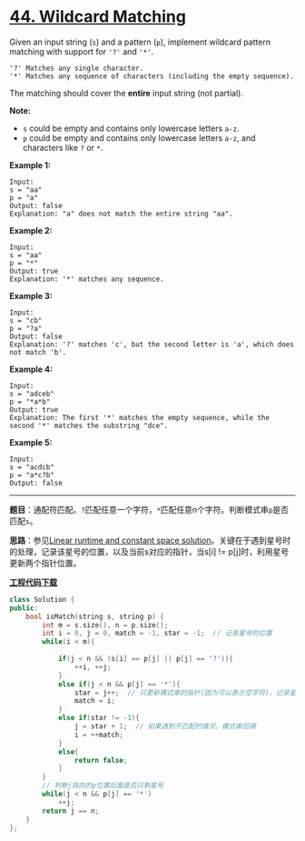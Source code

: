 # [44. Wildcard Matching](https://leetcode.com/problems/wildcard-matching/)

Given an input string (`s`) and a pattern (`p`), implement wildcard pattern matching with support for `'?'` and `'*'`.

```
'?' Matches any single character.
'*' Matches any sequence of characters (including the empty sequence).
```

The matching should cover the **entire** input string (not partial).

**Note:**

- `s` could be empty and contains only lowercase letters `a-z`.
- `p` could be empty and contains only lowercase letters `a-z`, and characters like `?` or `*`.

**Example 1:**

```
Input:
s = "aa"
p = "a"
Output: false
Explanation: "a" does not match the entire string "aa".
```

**Example 2:**

```
Input:
s = "aa"
p = "*"
Output: true
Explanation: '*' matches any sequence.
```

**Example 3:**

```
Input:
s = "cb"
p = "?a"
Output: false
Explanation: '?' matches 'c', but the second letter is 'a', which does not match 'b'.
```

**Example 4:**

```
Input:
s = "adceb"
p = "*a*b"
Output: true
Explanation: The first '*' matches the empty sequence, while the second '*' matches the substring "dce".
```

**Example 5:**

```
Input:
s = "acdcb"
p = "a*c?b"
Output: false
```

-----

**题目**：通配符匹配。`?`匹配任意一个字符，`*`匹配任意n个字符。判断模式串`p`是否匹配`s`。

**思路**：参见[Linear runtime and constant space solution](<https://leetcode.com/problems/wildcard-matching/discuss/17810/Linear-runtime-and-constant-space-solution>)。关键在于遇到星号时的处理，记录该星号的位置，以及当前s对应的指针，当s[i] != p[j]时，利用星号更新两个指针位置。

[**工程代码下载**](https://github.com/abesft/leetcode)

```cpp
class Solution {
public:
    bool isMatch(string s, string p) {
        int m = s.size(), n = p.size();
        int i = 0, j = 0, match = -1, star = -1;  // 记录星号的位置 
        while(i < m){
            
            if(j < n && (s[i] == p[j] || p[j] == '?')){
				++i, ++j;
            }
            else if(j < n && p[j] == '*'){
                star = j++;  // 只更新模式串的指针(因为可以表示空字符)，记录星号的位置
                match = i;
            }
            else if(star != -1){
                j = star + 1;  // 如果遇到不匹配的情况，模式串回溯
                i = ++match;
            }
            else{
                return false;
            }
        }
        // 判断j指向的p位置后面是否只剩星号
        while(j < n && p[j] == '*')
            ++j;
        return j == n;
    }
};
```


